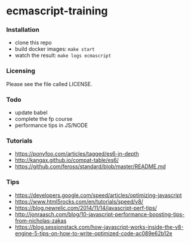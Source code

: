 # ecmascript-training

### Installation
+ clone this repo
+ build docker images: `make start`
+ watch the result: `make logs ecmascript`

### Licensing
Please see the file called LICENSE.

### Todo

- update babel
- complete the fp course
- performance tips in JS/NODE

### Tutorials
- https://ponyfoo.com/articles/tagged/es6-in-depth
- http://kangax.github.io/compat-table/es6/
- https://github.com/feross/standard/blob/master/README.md

### Tips

- https://developers.google.com/speed/articles/optimizing-javascript
- https://www.html5rocks.com/en/tutorials/speed/v8/
- https://blog.newrelic.com/2014/11/14/javascript-perf-tips/
- http://jonraasch.com/blog/10-javascript-performance-boosting-tips-from-nicholas-zakas
- https://blog.sessionstack.com/how-javascript-works-inside-the-v8-engine-5-tips-on-how-to-write-optimized-code-ac089e62b12e